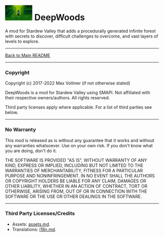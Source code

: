 # <img src="deepwoods_icon.png" alt="DeepWoods Game Icon" height="50"/> DeepWoods

A mod for Stardew Valley that adds a procedurally generated infinite forest with secrets to discover, difficult challenges to overcome, and vast layers of levels to explore.

---

[Back to Main README](README.md)

---

### Copyright

Copyright (c) 2017-2022 Max Vollmer (if not otherwise stated)

DeepWoods is a mod for Stardew Valley using SMAPI. Not affiliated with their respective owners/authors. All rights reserved.

Third party licenses apply where applicable. For a list of third parties see below.

---

### No Warranty

This mod is released as is without any guarantee that it works and without any warranties whatsoever. Use on your own risk. If you don't know what you are doing, don't do it.

THE SOFTWARE IS PROVIDED "AS IS", WITHOUT WARRANTY OF ANY KIND,
EXPRESS OR IMPLIED, INCLUDING BUT NOT LIMITED TO THE WARRANTIES OF
MERCHANTABILITY, FITNESS FOR A PARTICULAR PURPOSE AND NONINFRINGEMENT.
IN NO EVENT SHALL THE AUTHORS OR COPYRIGHT HOLDERS BE LIABLE FOR ANY
CLAIM, DAMAGES OR OTHER LIABILITY, WHETHER IN AN ACTION OF CONTRACT,
TORT OR OTHERWISE, ARISING FROM, OUT OF OR IN CONNECTION WITH THE
SOFTWARE OR THE USE OR OTHER DEALINGS IN THE SOFTWARE.

------

### Third Party Licenses/Credits

- Assets: [assets.md](../src/licenses/assets.md).
- Translations: [i18n.md](../src/licenses/i18n.md).

